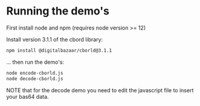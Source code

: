 # Running the demo's

First install node and npm (requires node version >= 12)

Install version 3.1.1 of the cbord library:

```bash
npm install @digitalbazaar/cborld@3.1.1
```

... then run the demo's:

```bash
node encode-cborld.js
node decode-cborld.js
```

NOTE that for the decode demo you need to edit the javascript file to insert your bas64 data.

